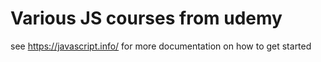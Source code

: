 # Various JS courses from udemy

see https://javascript.info/ for more documentation on how to get started